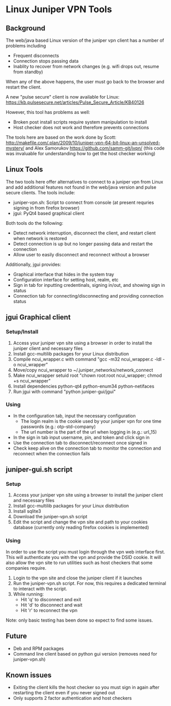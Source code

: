 # Linux Juniper VPN Tools
## Background
The web/java based Linux version of the juniper vpn client has a number of problems including

* Frequent disconnects
* Connection stops passing data
* Inablity to recover from network changes (e.g. wifi drops out, resume from standby)

When any of the above happens, the user must go back to the browser and restart the client.

A new "pulse secure" client is now available for Linux: https://kb.pulsesecure.net/articles/Pulse_Secure_Article/KB40126

However, this tool has problems as well:
* Broken post install scripts require system manipulation to install
* Host checker does not work and therefore prevents connections

The tools here are based on the work done by Scott: http://makefile.com/.plan/2009/10/juniper-vpn-64-bit-linux-an-unsolved-mystery/ and Alex Samorukov https://github.com/samm-git/jvpn/ (this code was invaluable for understanding how to get the host checker working)

## Linux Tools
The two tools here offer alternatives to connect to a juniper vpn from Linux and add additional features not found in the web/java version and pulse secure clients.
The tools include:

* juniper-vpn.sh: Script to connect from console (at present requries signing in from firefox browser)
* jgui: PyQt4 based graphical client

Both tools do the following:
* Detect network interruption, disconnect the client, and restart client when network is restored
* Detect connection is up but no longer passing data and restart the connection
* Allow user to easily disconnect and reconnect without a browser

Additionally, jgui provides:
* Graphical interface that hides in the system tray
* Configuration interface for setting host, realm, etc
* Sign in tab for inputting credentinals, signing in/out, and showing sign in status
* Connection tab for connecting/disconnecting and providing connection status

## jgui Graphical client
### Setup/Install

1. Access your juniper vpn site using a browser in order to install the juniper client and necessary files
2. Install gcc-multilib packages for your Linux distribution
3. Compile ncui_wrapper.c with command "gcc -m32 ncui_wrapper.c -ldl -o ncui_wrapper"
4. Move/copy ncui_wrapper to ~/.juniper_networks/network_connect
5. Make ncui_wrapper setuid root "chown root:root ncui_wrapper; chmod +s ncui_wrapper"
6. Install dependencies
	python-qt4
	python-enum34
	python-netifaces
7. Run jgui with command "python juniper-gui/jgui"

### Using
* In the configuration tab, input the necessary configuration
	* The login realm is the cookie used by your juniper vpn for one time passwords (e.g.: otp-std-company)
	* The url number is the part of the url when logging in (e.g.: url_15)
* In the sign in tab input username, pin, and token and click sign in
* Use the connection tab to disconnect/reconnect once signed in
* Check keep alive on the connection tab to monitor the connection and reconnect when the connection fails


## juniper-gui.sh script
### Setup

1. Access your juniper vpn site using a browser to install the juniper client and necessary files
2. Install gcc-multilib packages for your Linux distribution
3. Install sqlite3
4. Download the juniper-vpn.sh script
5. Edit the script and change the vpn site and path to your cookies database (currently only reading firefox cookies is implemented)

### Using
In order to use the script you must login through the vpn web interface first.  This will authenticate you with the vpn and provide the DSID cookie.  It will also allow the vpn site to run utilities such as host checkers that some companies require.

1. Login to the vpn site and close the juniper client if it launches
2. Run the juniper-vpn.sh script. For now, this requires a dedicated terminal to interact with the script.
3. While running:
	* Hit 'q' to disconnect and exit
	* Hit 'd' to disconnect and wait
	* Hit 'r' to reconnect the vpn

Note: only basic testing has been done so expect to find some issues.

## Future
* Deb and RPM packages
* Command line client based on python gui version (removes need for juniper-vpn.sh)

## Known issues
* Exiting the client kills the host checker so you must sign in again after restarting the client even if you never signed out
* Only supports 2 factor authentication and host checkers





